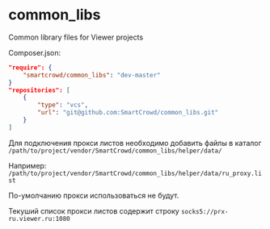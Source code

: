 common_libs
===========


Common library files for Viewer projects

Composer.json:
```json
"require": {
    "smartcrowd/common_libs": "dev-master"
}
"repositories": [
    {
        "type": "vcs",
        "url": "git@github.com:SmartCrowd/common_libs.git"
    }
]
```

Для подключения прокси листов необходимо добавить файлы в каталог ``` /path/to/project/vendor/SmartCrowd/common_libs/helper/data/```

Например:
```/path/to/project/vendor/SmartCrowd/common_libs/helper/data/ru_proxy.list ```


По-умолчанию прокси использоваться не будут.

Текуший список прокси листов содержит строку ``` socks5://prx-ru.viewer.ru:1080 ```
